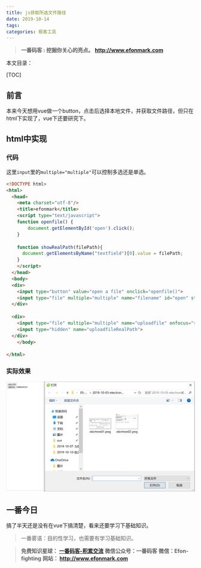 ```yaml
---
title: js获取所选文件路径
date: 2019-10-14
tags: 
categories: 极客工具
---
```


> **一番码客 : 挖掘你关心的亮点。**
> **http://www.efonmark.com**

本文目录：

[TOC]

## 前言

本来今天想用vue做一个button，点击后选择本地文件，并获取文件路径，但只在html下实现了，vue下还要研究下。

<!-- more -->

## html中实现

### 代码

这里`input`里的`multiple="multiple"`可以控制多选还是单选。

```html
<!DOCTYPE html>
<html>
  <head>
    <meta charset="utf-8"/>
    <title>efonmark</title>
	<script type="text/javascript">
	function openfile() {
		document.getElementById('open').click();
	}
	
	function showRealPath(filePath){
      document.getElementsByName("textfield")[0].value = filePath;
	}
	</script>
  </head>
  <body>
  <div>
	<input type="button" value="open a file" onclick="openfile()">
	<input type="file" multiple="multiple" name="filename" id="open" style="display:none"/>
  </div>

  <div>
	<input type="file" multiple="multiple" name="uploadfile" onfocus="showRealPath(this.value);"/>
	<input type="hidden" name="uploadfileRealPath">
  </div>
	</body>
  
</html>
```



### 实际效果

![1571072620418](2019-10-14-js获取所选文件路径/01.png)

## 一番今日

搞了半天还是没有在vue下搞清楚，看来还要学习下基础知识。

> 一番雾语：目的性学习，也需要有学习基础知识。



> **免费知识星球： [一番码客-积累交流]([wwww](https://t.zsxq.com/NRVBURr))**
> **微信公众号：一番码客**
> **微信：Efon-fighting**
> **网站： http://www.efonmark.com**